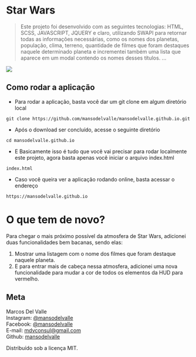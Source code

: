 # Star Wars 
> Este projeto foi desenvolvido com as seguintes tecnologias: HTML, SCSS, JAVASCRIPT, JQUERY e claro, utilizando SWAPI para retornar todas as informações necessárias, como os nomes dos planetas, população, clima, terreno, quantidade de filmes que foram destaques naquele determinado planeta e incrementei também uma lista que aparece em um modal contendo os nomes desses títulos. 
...

![](../header.png)


## Como rodar a aplicação

- Para rodar a aplicação, basta você dar um git clone em algum diretório local
```
git clone https://github.com/mansodelvalle/mansodelvalle.github.io.git
```
- Após o download ser concluído, acesse o seguinte diretório
```
cd mansodelvalle.github.io
```
- E Basicamente isso é tudo que você vai precisar para rodar localmente este projeto, agora basta apenas você iniciar o arquivo index.html 
```
index.html
```
- Caso você queira ver a aplicação rodando online, basta acessar o endereço

```
https://mansodelvalle.github.io
```

# O que tem de novo? 
Para chegar o mais próximo possível da atmosfera de Star Wars, adicionei duas funcionalidades bem bacanas, sendo elas:
1. Mostrar uma listagem com o nome dos filmes que foram destaque naquele planeta.
2. E para entrar mais de cabeça nessa atmosfera, adicionei uma nova funcionalidade para mudar a cor de todos os elementos da HUD para vermelho.

## Meta

Marcos Del Valle<br>
Instagram: [@mansodelvalle](https://instagram.com/mansodelvalle)<br>
Facebook: [@mansodelvalle](https://facebook.com/mansodelvalle)<br>
E-mail: mdvconsul@gmail.com<br>
Github: [mansodelvalle](https://github.com/mansodelvalle/)

Distribuído sob a licença MIT.

